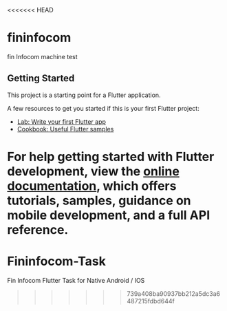 <<<<<<< HEAD
# fininfocom

fin Infocom machine test

## Getting Started

This project is a starting point for a Flutter application.

A few resources to get you started if this is your first Flutter project:

- [Lab: Write your first Flutter app](https://docs.flutter.dev/get-started/codelab)
- [Cookbook: Useful Flutter samples](https://docs.flutter.dev/cookbook)

For help getting started with Flutter development, view the
[online documentation](https://docs.flutter.dev/), which offers tutorials,
samples, guidance on mobile development, and a full API reference.
=======
# Fininfocom-Task
Fin Infocom Flutter Task for Native Android / IOS 
>>>>>>> 739a408ba90937bb212a5dc3a6487215fdbd644f
